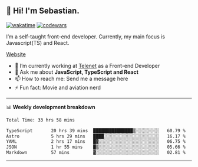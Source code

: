## 👋 Hi! I'm Sebastian.

[![wakatime](https://wakatime.com/badge/user/df0036c6-328a-4a39-be9b-e49417ed22a1.svg)](https://wakatime.com/@df0036c6-328a-4a39-be9b-e49417ed22a1)
[![codewars](https://www.codewars.com/users/sebavuye/badges/small)](https://www.codewars.com/users/sebavuye)

I’m a self-taught front-end developer. Currently, my main focus is Javascript(TS) and React.

[Website](https://sebastianvuye.be)

- 🔭 I’m currently working at [Telenet](https://telenet.be/) as a Front-end Developer
- 💬 Ask me about **JavaScript, TypeScript and React**
- 📫 How to reach me: Send me a message here
- ⚡ Fun fact: Movie and aviation nerd

-------

📊 **Weekly development breakdown**

<!--START_SECTION:waka-->

```txt
Total Time: 33 hrs 58 mins

TypeScript       20 hrs 39 mins  ███████████████▒░░░░░░░░░   60.79 %
Astro            5 hrs 29 mins   ████░░░░░░░░░░░░░░░░░░░░░   16.17 %
YAML             2 hrs 17 mins   █▓░░░░░░░░░░░░░░░░░░░░░░░   06.75 %
JSON             1 hr 55 mins    █▒░░░░░░░░░░░░░░░░░░░░░░░   05.66 %
Markdown         57 mins         ▓░░░░░░░░░░░░░░░░░░░░░░░░   02.81 %
```

<!--END_SECTION:waka-->
-------
